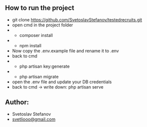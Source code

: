 ## How to run the project

- git clone https://github.com/SvetoslavStefanov/testedrecruits.git
- open cmd in the project folder
- - composer install
- - npm install
- Now copy the .env.example file and rename it to .env
- back to cmd
- - php artisan key:generate
- - php artisan migrate
- open the .env file and update your DB credentials
- back to cmd -> write down: php artisan serve

## Author:
- Svetoslav Stefanov
- svetliooo@gmail.com
